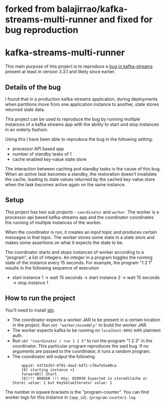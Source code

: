 # forked from balajirrao/kafka-streams-multi-runner and fixed for bug reproduction
# kafka-streams-multi-runner

This main purpose of this project is to reproduce
a [bug in kafka-streams](https://issues.apache.org/jira/browse/KAFKA-14624) present at least in version 3.3.1 and likely
since earlier.

## Details of the bug

I found that in a production kafka-streams application, during deployments when partitions move from one application
instance to another, state stores returned stale data.

This project can be used to reproduce the bug by running multiple instances of a kafka streams app with the ability to
start and stop instances in an orderly fashion.

Using this I have been able to reproduce the bug in the following setting:

- processor API based app
- number of standby tasks of 1
- cache enabled key-value state store

The interaction between caching and standby tasks is the cause of this bug. When an active task becomes a standby, the
restoration doesn't invalidate the cache, leading to stale values returned by the cached key-value store when the task
becomes active again on the same instance.

## Setup

This project has two sub projects - `coordinator` and `worker`. The worker is a processor-api based kafka-streams app
and the coordinator coordinates the running of multiple instances of the worker.

When the coordinator is run, it creates an input topic and produces certain messages in that topic. The worker stores
some state in a state store and makes some assertions on what it expects the state to be.

The coordinator starts and stops instances of worker according to a "program", a list of integers. An integer in a
program toggles the running state of the instance every 15 seconds. For example, the program "1 2 1" results in the
following sequence of execution

- start instance 1 -> wait 15 seconds -> start instance 2 -> wait 15 seconds -> stop instance 1

## How to run the project

You'll need to install [sbt](https://www.scala-sbt.org/).

- The coordinator expects a worker JAR to be present in a certain location in the project. Run `sbt "worker/assembly"`
  to build the worker JAR.
- The worker expects kafka to be running on `localhost:9092` with plaintext auth.
- Run `sbt "coordinator / run 1 2 3"` to run the program "1 2 3" in the coordinator. This particular program reproduces
  the said bug. If no arguments are passed to the coordinator, it runs a random program.
- The coordinator will output the following
  ```
      appid: 437163b7-6f91-4aa2-bdf1-c7ba7e5a40ca
      [0] starting instance +1
      forwardAll Start
      [0]!!! BROKEN !!! Key: 859930 Expected in stored(Cache or Store) value: 2 but KeyValueIterator value: 1

  ```

The number in square brackets is the "program-counter". You can find worker logs for this instance
in `{app_id}.{program-counter}.log` 
